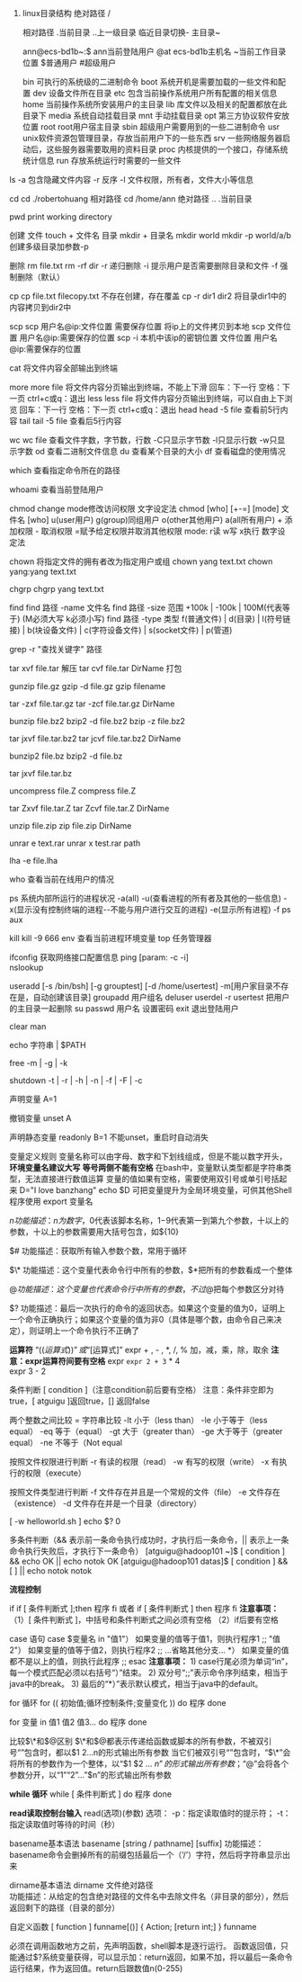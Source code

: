 1. linux目录结构
	绝对路径	/
	
	相对路径	.当前目录	..上一级目录	临近目录切换-	主目录~

	ann@ecs-bd1b~:$	ann当前登陆用户    @at   ecs-bd1b主机名    ~当前工作目录位置    $普通用户    #超级用户

	bin 可执行的系统级的二进制命令
	boot 系统开机是需要加载的一些文件和配置
	dev 设备文件所在目录
	etc 包含当前操作系统用户所有配置的相关信息
	home 当前操作系统所安装用户的主目录
	lib 库文件以及相关的配置都放在此目录下
	media 系统自动挂载目录
	mnt 手动挂载目录
	opt 第三方协议软件安放位置
	root root用户宿主目录
	sbin 超级用户需要用到的一些二进制命令
	usr unix软件资源包管理目录，存放当前用户下的一些东西
	srv 一些网络服务器启动后，这些服务器需要取用的资料目录
	proc 内核提供的一个接口，存储系统统计信息
	run 存放系统运行时需要的一些文件

ls
	-a 包含隐藏文件内容
	-r 反序
	-l 文件权限，所有者，文件大小等信息

cd
	cd ./robertohuang   相对路径
	cd /home/ann    绝对路径
	..
	.当前目录
	

pwd    print working directory

创建
	文件     touch + 文件名
	目录     mkdir + 目录名		mkdir world       mkdir -p world/a/b  创建多级目录加参数-p

删除
	rm file.txt
	rm -rf dir
	-r 递归删除	-i 提示用户是否需要删除目录和文件	-f 强制删除（默认）

cp 
	cp file.txt filecopy.txt  不存在创建，存在覆盖
	cp -r dir1 dir2 将目录dir1中的内容拷贝到dir2中

scp
	scp 用户名@ip:文件位置 需要保存位置   将ip上的文件拷贝到本地
	scp 文件位置 用户名@ip:需要保存的位置
	scp -i 本机中该ip的密钥位置 文件位置 用户名@ip:需要保存的位置

cat	将文件内容全部输出到终端

more	more file 将文件内容分页输出到终端，不能上下滑	回车：下一行	空格：下一页	ctrl+c或q：退出
less	less file 将文件内容分页输出到终端，可以自由上下浏览  回车：下一行    空格：下一页    ctrl+c或q：退出
head	head -5 file 查看前5行内容
tail	tail -5 file 查看后5行内容

wc	wc file 查看文件字数，字节数，行数	-C只显示字节数	-l只显示行数	-w只显示字数
od	查看二进制文件信息
du	查看某个目录的大小
df	查看磁盘的使用情况

which	查看指定命令所在的路径

whoami	查看当前登陆用户

chmod	change mode修改访问权限
	文字设定法	chmod [who] [+-=] [mode] 文件名
		[who] u(user用户) g(group)同组用户 o(other其他用户)  a(all所有用户)
		+ 添加权限	- 取消权限	=赋予给定权限并取消其他权限
		mode: r读	w写	x执行
	数字设定法

chown 将指定文件的拥有者改为指定用户或组
	chown yang text.txt
	chown yang:yang text.txt

chgrp	chgrp yang text.txt

find	find 路径 -name 文件名
	find 路径 -size 范围	+100k | -100k | 100M(代表等于)	(M必须大写 k必须小写)
	find 路径 -type 类型	f(普通文件) | d(目录) | l(符号链接) | b(块设备文件) | c(字符设备文件) | s(socket文件) | p(管道)

grep -r "查找关键字" 路径

tar xvf file.tar		解压
tar cvf file.tar DirName	打包

gunzip file.gz		gzip -d file.gz
gzip filename

tar -zxf file.tar.gz
tar -zcf file.tar.gz DirName

bunzip file.bz2		bzip2 -d file.bz2
bzip -z file.bz2

tar jxvf file.tar.bz2
tar jcvf file.tar.bz2 DirName

bunzip2 file.bz		bzip2 -d file.bz

tar jxvf file.tar.bz

uncompress file.Z
compress file.Z

tar Zxvf file.tar.Z
tar Zcvf file.tar.Z DirName

unzip file.zip
zip file.zip DirName

unrar e text.rar	unrar x test.rar path

lha -e file.lha

who 查看当前在线用户的情况

ps 系统内部所运行的进程状况
	-a(all) 	-u(查看进程的所有者及其他的一些信息)   -x(显示没有控制终端的进程--不能与用户进行交互的进程)
	-e(显示所有进程)   -f
	ps aux

kill	kill -9 666
env	查看当前进程环境变量
top	任务管理器

ifconfig	获取网络接口配置信息
ping  [param: -c   -i]  
nslookup


useradd [-s /bin/bsh] [-g grouptest] [-d /home/usertest] -m[用户家目录不存在是，自动创建该目录]
groupadd 用户组名
deluser
userdel -r usertest	把用户的主目录一起删除
su passwd 用户名	设置密码
exit	退出登陆用户

clear
man

echo 字符串 | $PATH 

free -m | -g | -k

shutdown -t | -r | -h | -n | -f | -F | -c	

声明变量
A=1

撤销变量
unset A

声明静态变量 readonly B=1
不能unset，重启时自动消失

变量定义规则
变量名称可以由字母、数字和下划线组成，但是不能以数字开头，**环境变量名建议大写**
**等号两侧不能有空格**
在bash中，变量默认类型都是字符串类型，无法直接进行数值运算
变量的值如果有空格，需要使用双引号或单引号括起来
	D="I love banzhang"
	echo $D
可把变量提升为全局环境变量，可供其他Shell程序使用
	export 变量名


$n
功能描述：n为数字，$0代表该脚本名称，$1-$9代表第一到第九个参数，十以上的参数，十以上的参数需要用大括号包含，如${10}

$#
功能描述：获取所有输入参数个数，常用于循环

$\*
功能描述：这个变量代表命令行中所有的参数，$\*把所有的参数看成一个整体

$@
功能描述：这个变量也代表命令行中所有的参数，不过$@把每个参数区分对待

$?
功能描述：最后一次执行的命令的返回状态。如果这个变量的值为0，证明上一个命令正确执行；如果这个变量的值为非0（具体是哪个数，由命令自己来决定），则证明上一个命令执行不正确了

**运算符**
“$((运算式))”或“$[运算式]”
expr  + , - , \*,  /,  %   加，减，乘，除，取余	**注意：expr运算符间要有空格**
expr `expr 2 + 3` \* 4  
expr 3 - 2

条件判断
[ condition ]（注意condition前后要有空格）
注意：条件非空即为true，[ atguigu ]返回true，[] 返回false

两个整数之间比较
= 字符串比较
-lt 小于（less than）		-le 小于等于（less equal）
-eq 等于（equal）		-gt 大于（greater than）
-ge 大于等于（greater equal）	-ne 不等于（Not equal

按照文件权限进行判断
-r 有读的权限（read）		-w 有写的权限（write）		-x 有执行的权限（execute）


按照文件类型进行判断
-f 文件存在并且是一个常规的文件（file）		-e 文件存在（existence）	-d 文件存在并是一个目录（directory）

[ -w helloworld.sh ]
echo $?
0

多条件判断（&& 表示前一条命令执行成功时，才执行后一条命令，|| 表示上一条命令执行失败后，才执行下一条命令）
[atguigu@hadoop101 ~]$ [ condition ] && echo OK || echo notok
OK
[atguigu@hadoop101 datas]$ [ condition ] && [ ] || echo notok
notok

**流程控制**

if
if [ 条件判断式 ];then 
  程序 
fi 
或者 
if [ 条件判断式 ] 
  then 
    程序 
fi
**注意事项：**
（1）[ 条件判断式 ]，中括号和条件判断式之间必须有空格
（2）if后要有空格


case 语句
case $变量名 in 
 "值1"） 
    如果变量的值等于值1，则执行程序1 
    ;; 
  "值2"） 
    如果变量的值等于值2，则执行程序2 
    ;; 
  …省略其他分支… 
  \*） 
    如果变量的值都不是以上的值，则执行此程序 
    ;; 
esac
**注意事项：**
    1) case行尾必须为单词“in”，每一个模式匹配必须以右括号“）”结束。
    2) 双分号“;;”表示命令序列结束，相当于java中的break。
    3) 最后的“*）”表示默认模式，相当于java中的default。

for 循环
for (( 初始值;循环控制条件;变量变化 )) 
  do 
    程序 
  done

for 变量 in 值1 值2 值3… 
do 
    程序 
done

比较$\*和$@区别
$\*和$@都表示传递给函数或脚本的所有参数，不被双引号“”包含时，都以$1 $2 …$n的形式输出所有参数
当它们被双引号“”包含时，“$\*”会将所有的参数作为一个整体，以“$1 $2 ... $n”的形式输出所有参数；“$@”会将各个参数分开，以“$1” “$2”…”$n”的形式输出所有参数


**while 循环**
while [ 条件判断式 ] 
  do 
    程序
  done


**read读取控制台输入**
read(选项)(参数)
选项：
-p：指定读取值时的提示符；
-t：指定读取值时等待的时间（秒）

basename基本语法
basename [string / pathname] [suffix] 
功能描述：basename命令会删掉所有的前缀包括最后一个（‘/’）字符，然后将字符串显示出来

dirname基本语法
dirname 文件绝对路径	
功能描述：从给定的包含绝对路径的文件名中去除文件名（非目录的部分），然后返回剩下的路径（目录的部分）

自定义函数
[ function ] funname[()]
{
	Action;
	[return int;]
}
funname

必须在调用函数地方之前，先声明函数，shell脚本是逐行运行。
函数返回值，只能通过$?系统变量获得，可以显示加：return返回，如果不加，将以最后一条命令运行结果，作为返回值。return后跟数值n(0-255)





